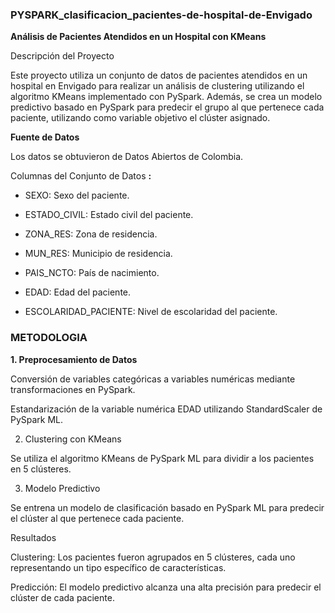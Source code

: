 ### **PYSPARK_clasificacion_pacientes-de-hospital-de-Envigado**

**Análisis de Pacientes Atendidos en un Hospital con KMeans**

Descripción del Proyecto

Este proyecto utiliza un conjunto de datos de pacientes atendidos en un hospital en Envigado para realizar un análisis de clustering utilizando el algoritmo KMeans implementado con PySpark. Además, se crea un modelo predictivo basado en PySpark para predecir el grupo al que pertenece cada paciente, utilizando como variable objetivo el clúster asignado.

**Fuente de Datos**

Los datos se obtuvieron de Datos Abiertos de Colombia.

Columnas del Conjunto de Datos **:**

- SEXO: Sexo del paciente.

- ESTADO_CIVIL: Estado civil del paciente.

- ZONA_RES: Zona de residencia.

- MUN_RES: Municipio de residencia.

- PAIS_NCTO: País de nacimiento.

- EDAD: Edad del paciente.

- ESCOLARIDAD_PACIENTE: Nivel de escolaridad del paciente.

### **METODOLOGIA**

**1. Preprocesamiento de Datos**

Conversión de variables categóricas a variables numéricas mediante transformaciones en PySpark.

Estandarización de la variable numérica EDAD utilizando StandardScaler de PySpark ML.

2. Clustering con KMeans

Se utiliza el algoritmo KMeans de PySpark ML para dividir a los pacientes en 5 clústeres.

3. Modelo Predictivo

Se entrena un modelo de clasificación basado en PySpark ML para predecir el clúster al que pertenece cada paciente.

Resultados

Clustering: Los pacientes fueron agrupados en 5 clústeres, cada uno representando un tipo específico de características.

Predicción: El modelo predictivo alcanza una alta precisión para predecir el clúster de cada paciente.
